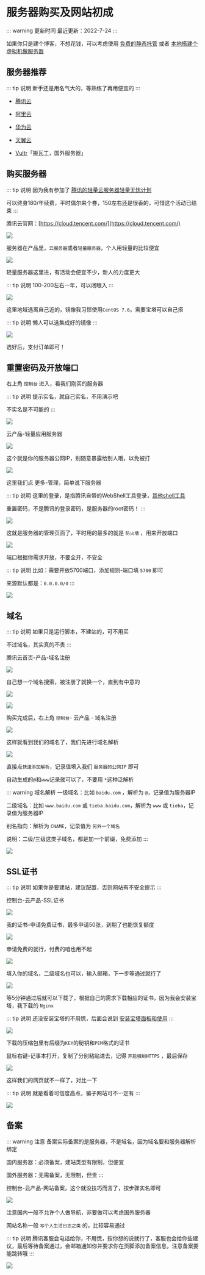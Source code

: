 # 服务器购买及网站初成

::: warning 更新时间
最近更新：2022-7-24
:::


如果你只是建个博客，不想花钱，可以考虑使用 [免费的静态托管](../githubpage/) 或者 [本地搭建个虚拟机做服务器](../VMware/)


## 服务器推荐

::: tip 说明
新手还是用名气大的，等熟练了再用便宜的
:::

* [腾讯云](https://cloud.tencent.com/)

* [阿里云](https://www.aliyun.com/)

* [华为云](https://activity.huaweicloud.com/)

* [天翼云](https://www.ctyun.cn/)

* [Vultr](https://www.vultr.com/)「搬瓦工，国外服务器」




## 购买服务器

::: tip 说明
因为我有参加了 [腾讯的轻量云服务器轻量无忧计划](https://cloud.tencent.com/act/lighthouse?fromSource=gwzcw.1293314.1293314.1293314)

可以终身180/年续费，平时偶尔来个券，150左右还是很香的，可惜这个活动已结束
:::

腾讯云官网：[https://cloud.tencent.com/](https://cloud.tencent.com/)


![](./tencent.png)


服务器在产品里，`云服务器`或者`轻量服务器`，个人用轻量的比较便宜

![](./ecs-01.png)


轻量服务器这里进，有活动会便宜不少，新人的力度更大

::: tip 说明
100-200左右一年，可以闭眼入
:::

![](./ecs-02.png)



这里地域选离自己近的，镜像我习惯使用`CentOS 7.6`，需要宝塔可以自己搭

::: tip 说明
懒人可以选集成好的镜像
:::

![](./ecs-03.png)



选好后，支付订单即可！






## 重置密码及开放端口


右上角 `控制台` 进入，看我们刚买的服务器

::: tip 说明
提示实名，就自己实名，不用演示吧

不实名是不可能的
:::

![](./ecs-04.png)


云产品-轻量应用服务器

![](./ecs-05.png)


这个就是你的服务器公网IP，别随意暴露给别人哦，以免被打

![](./ecs-06.png)


这里我们点 更多-管理，简单说下服务器

::: tip 说明
这里的登录，是指腾讯自带的WebShell工具登录，[其他shell工具](../Xshell/)

重置密码，不是腾讯的登录密码，是服务器的root密码！
:::

![](./ecs-07.png)


这就是服务器的管理页面了，平时用的最多的就是 `防火墙` ，用来开放端口

![](./ecs-08.png)


端口根据你需求开放，不要全开，不安全

::: tip 说明
比如：需要开放5700端口，添加规则-端口填 `5700` 即可

来源默认都是：`0.0.0.0/0`
:::

![](./ecs-09.png)






## 域名

::: tip 说明
如果只是运行脚本，不建站的，可不用买

不过域名，其实真的不贵
:::

腾讯云首页-产品-域名注册


![](./ecs-10.png)


自己想一个域名搜索，被注册了就换一个，直到有中意的

![](./ecs-11.png)

![](./ecs-12.png)


购买完成后，右上角 `控制台`- 云产品 - 域名注册

![](./ecs-13.png)


这样就看到我们的域名了，我们先进行域名解析

![](./ecs-14.png)


直接点`快速添加解析`，记录值填入我们 `服务器的公网IP` 即可

自动生成的`@`和`www`记录就可以了，不要用 `*`这种泛解析

::: warning 域名解析
一级域名：比如 `baidu.com` ，解析为 `@`，记录值为服务器IP

二级域名：比如 `www.baidu.com` 或 `tieba.baidu.com`，解析为 `www` 或 `tieba`，记录值为服务器IP

别名指向：解析为 `CNAME`，记录值为 `另外一个域名`

说明：二级/三级这类子域名，都是加一个前缀，免费添加
:::

![](./ecs-15.png)






## SSL证书

::: tip 说明
如果你是要建站，建议配置，否则网站有不安全提示
:::

控制台-云产品-SSL证书

![](./ecs-16.png)


我的证书-申请免费证书，最多申请50张，到期了也能恢复额度

![](./ecs-17.png)

申请免费的就行，付费的咱也用不起

![](./ecs-18.png)


填入你的域名，二级域名也可以，输入邮箱，下一步等通过就行了

![](./ecs-19.png)


等5分钟通过后就可以下载了，根据自己的需求下载相应的证书，因为我会安装宝塔，我下载的 `Nginx`

::: tip 说明
还没安装宝塔的不用慌，后面会说到 [安装宝塔面板和使用](../BT/)
:::


![](./ecs-20.png)


下载的压缩包里有后缀为`KEY`的秘钥和`PEM`格式的证书

鼠标右键-记事本打开，复制了分别粘贴进去，记得 `开启强制HTTPS` ，最后保存

![](./ecs-21.png)


这样我们的网页就不一样了，对比一下

::: tip 说明
就是看着可信度高点，骗子网站可不一定有
:::

![](./ecs-22.png)





## 备案

::: warning 注意
备案实际备案的是服务器，不是域名，因为域名要和服务器解析绑定

国内服务器：必须备案，建站类型有限制，但便宜

国外服务器：无需备案，无限制，但贵
:::

控制台-云产品-网站备案，这个就没技巧而言了，按步骤实名即可

![](./ecs-23.png)


注意国内一般不允许个人做导航，非要做可以考虑国外服务器

网站名称一般 `写个人生活日志之类` 的，比较容易通过

::: tip 说明
腾讯客服会电话给你，不用慌，按你想的说就行了，客服也会给你些建议，最后等待备案通过，会邮箱通知你并要求你在页脚添加备案信息，注意备案要能跳转哦
:::

![](./ecs-24.png)


